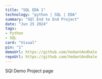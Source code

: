 ```yaml
---
title: "SQL EDA 1"
technology: "python | SQL | EDA"
summary: "SQl End to End Project"
date: "Jun 25 2024"
tags:
- Python
- SQL
card: "Visual"
pin: "1"
demoUrl: https://github.com/VedantAndhale
repoUrl: https://github.com/VedantAndhale
---
```

SQl Demo Project page
